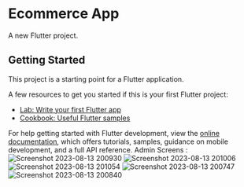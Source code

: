 # Ecommerce App

A new Flutter project.

## Getting Started

This project is a starting point for a Flutter application.

A few resources to get you started if this is your first Flutter project:

- [Lab: Write your first Flutter app](https://docs.flutter.dev/get-started/codelab)
- [Cookbook: Useful Flutter samples](https://docs.flutter.dev/cookbook)

For help getting started with Flutter development, view the
[online documentation](https://docs.flutter.dev/), which offers tutorials,
samples, guidance on mobile development, and a full API reference.
Admin Screens :
![Screenshot 2023-08-13 200930](https://github.com/moath712/ecommerce_app/assets/122745547/efe3d5a8-5062-4431-980f-b10a09082b3d)
![Screenshot 2023-08-13 201006](https://github.com/moath712/ecommerce_app/assets/122745547/fcabbe8b-2154-4cfd-8da4-ca66ea580ebc)
![Screenshot 2023-08-13 201054](https://github.com/moath712/ecommerce_app/assets/122745547/c24100cd-c57f-4f71-83f1-deda5873eb76)
![Screenshot 2023-08-13 200747](https://github.com/moath712/ecommerce_app/assets/122745547/cbf2833f-96fb-4b52-b907-5de1f7aa31a4)
![Screenshot 2023-08-13 200840](https://github.com/moath712/ecommerce_app/assets/122745547/92811d3e-033b-4f0b-b655-817c8d3e6c9c)


